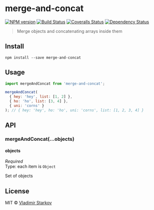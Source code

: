 # merge-and-concat

[![NPM version][npm-image]][npm-url]
[![Build Status][travis-image]][travis-url]
[![Coveralls Status][coveralls-image]][coveralls-url]
[![Dependency Status][depstat-image]][depstat-url]

> Merge objects and concatenating arrays inside them

## Install

    npm install --save merge-and-concat

## Usage

```js
import mergeAndConcat from 'merge-and-concat';

mergeAndConcat(
  { hey: 'hey', list: [1, 2] },
  { ho: 'ho', list: [3, 4] },
  { uni: 'corns' }
); // { hey: 'hey', ho: 'ho', uni: 'corns', list: [1, 2, 3, 4] }
```

## API

### mergeAndConcat(...objects)

#### objects

*Required*  
Type: each item is `Object`

Set of objects

## License

MIT © [Vladimir Starkov](https://iamstarkov.com)

[npm-url]: https://npmjs.org/package/merge-and-concat
[npm-image]: https://img.shields.io/npm/v/merge-and-concat.svg?style=flat-square

[travis-url]: https://travis-ci.org/iamstarkov/merge-and-concat
[travis-image]: https://img.shields.io/travis/iamstarkov/merge-and-concat.svg?style=flat-square

[coveralls-url]: https://coveralls.io/r/iamstarkov/merge-and-concat
[coveralls-image]: https://img.shields.io/coveralls/iamstarkov/merge-and-concat.svg?style=flat-square

[depstat-url]: https://david-dm.org/iamstarkov/merge-and-concat
[depstat-image]: https://david-dm.org/iamstarkov/merge-and-concat.svg?style=flat-square
